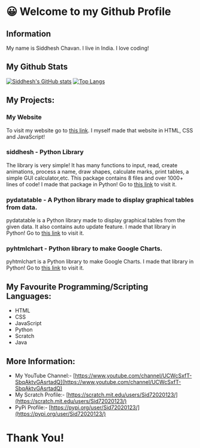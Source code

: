 # 😀 Welcome to my Github Profile
## Information
My name is Siddhesh Chavan. I live in India. I love coding!
## My Github Stats
[![Siddhesh's GitHub stats](https://github-readme-stats.vercel.app/api?username=Sid72020123)](https://github.com/anuraghazra/github-readme-stats)
[![Top Langs](https://github-readme-stats.vercel.app/api/top-langs/?username=Sid72020123)](https://github.com/anuraghazra/github-readme-stats)


## My Projects:
### My Website
To visit my website go to [this link](https://sid72020123.github.io/). I myself made that website in HTML, CSS and JavaScript!
### siddhesh - Python Library
The library is very simple! It has many functions to input, read, create animations, process a name, draw shapes, calculate marks, print tables, a simple GUI calculator,etc.
This package contains 8 files and over 1000+ lines of code! I made that package in Python! Go to [this link](https://github.com/Sid72020123/siddhesh) to visit it.
### pydatatable - A Python library made to display graphical tables from data.
pydatatable is a Python library made to display graphical tables from the given data. It also contains auto update feature. I made that library in Python! Go to [this link](https://github.com/Sid72020123/pydatatable) to visit it.
### pyhtmlchart  - Python library to make Google Charts.
pyhtmlchart is a Python library to make Google Charts. I made that library in Python! Go to [this link](https://github.com/Sid72020123/pyhtmlchart) to visit it.
## My Favourite Programming/Scripting Languages:
  * HTML
  * CSS
  * JavaScript
  * Python
  * Scratch
  * Java
## More Information:
* My YouTube Channel:- [https://www.youtube.com/channel/UCWcSxfT-SbqAktvGAsrtadQ](https://www.youtube.com/channel/UCWcSxfT-SbqAktvGAsrtadQ)
* My Scratch Profile:- [https://scratch.mit.edu/users/Sid72020123/](https://scratch.mit.edu/users/Sid72020123/)
* PyPi Profile:- [https://pypi.org/user/Sid72020123/](https://pypi.org/user/Sid72020123/)
# Thank You!
